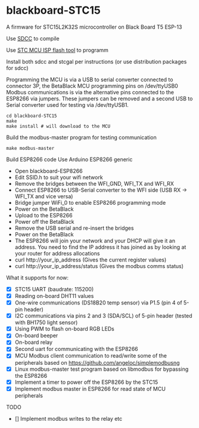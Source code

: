 # blackboard-STC15

A firmware for STC15L2K32S microcontroller on Black Board T5 ESP-13

Use [SDCC](http://sdcc.sourceforge.net/) to compile

Use [STC MCU ISP flash tool](https://github.com/grigorig/stcgal) to programm

Install both sdcc and stcgal per instructions (or use distribution packages for sdcc)

Programming the MCU is via a USB to serial converter connected to connector 3P, the BetaBlack MCU programming pins on /dev/ttyUSB0
Modbus communications is via the alternative pins connected to the ESP8266 via jumpers. These jumpers can be removed and a second USB to Serial converter used for testing via /dev/ttyUSB1.

    cd blackboard-STC15
    make
    make install # will download to the MCU

Build the modbus-master program for testing communication

    make modbus-master

Build ESP8266 code
Use Arduino ESP8266 generic
- Open blackboard-ESP8266
- Edit SSID.h to suit your wifi network
- Remove the bridges between the WFI_GND, WFI_TX and WFI_RX
- Connect ESP8266 to USB-Serial converter to the WFI side (USB RX -> WFI_TX and vice versa)
- Bridge jumper WiFi_0 to enable ESP8266 programming mode
- Power on the BetaBlack
- Upload to the ESP8266
- Power off the BetaBlack
- Remove the USB serial and re-insert the bridges
- Power on the BetaBlack
- The ESP8266 will join your network and your DHCP will give it an address. You need to find the IP address it has joined as by looking at your router for address allocations
- curl http://your_ip_address (Gives the current register values)
- curl http://your_ip_address/status (Gives the modbus comms status)


What it supports for now:
* [x] STC15 UART (baudrate: 115200)
* [x] Reading on-board DHT11 values
* [x] One-wire communications (DS18B20 temp sensor) via P1.5 (pin 4 of 5-pin header)
* [x] I2C communications via pins 2 and 3 (SDA/SCL) of 5-pin header (tested with BH1750 light sensor)
* [x] Using PWM to flash on-board RGB LEDs
* [x] On-board beeper
* [x] On-board relay
* [X] Second uart for communicating with the ESP8266
* [X] MCU Modbus client communication to read/write some of the peripherals based on https://github.com/angeloc/simplemodbusng
* [X] Linux modbus-master test program based on libmodbus for bypassing the ESP8266
* [X] Implement a timer to power off the ESP8266 by the STC15
* [X] Implement modbus master in ESP8266 for read state of MCU peripherals

TODO
* [] Implement modbus writes to the relay etc
